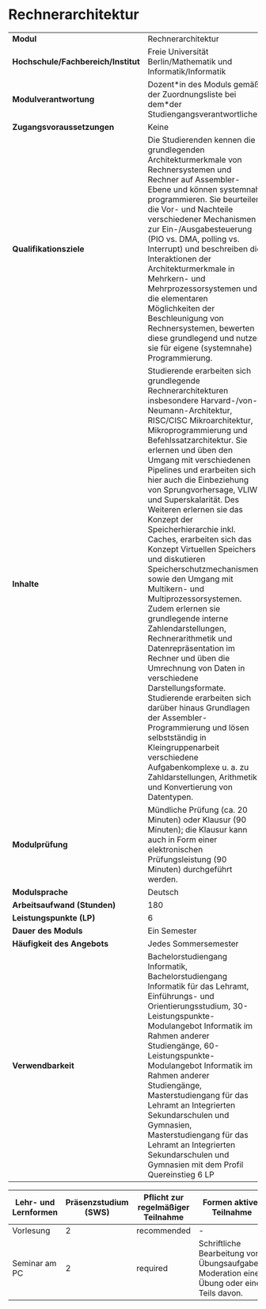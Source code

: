 # Rechnerarchitektur

| | |
|-|-|
|**Modul**                           | Rechnerarchitektur |
|**Hochschule/Fachbereich/Institut** | Freie Universität Berlin/Mathematik und Informatik/Informatik |
|**Modulverantwortung**              | Dozent\*in des Moduls gemäß der Zuordnungsliste bei dem\*der Studiengangsverantwortlichen |
|**Zugangsvoraussetzungen**          | Keine |
|**Qualifikationsziele**             | Die Studierenden kennen die grundlegenden Architekturmerkmale von Rechnersystemen und Rechner auf Assembler-Ebene und können systemnah programmieren. Sie beurteilen die Vor- und Nachteile verschiedener Mechanismen zur Ein-/Ausgabesteuerung (PIO vs. DMA, polling vs. Interrupt) und beschreiben die Interaktionen der Architekturmerkmale in Mehrkern- und Mehrprozessorsystemen und die elementaren Möglichkeiten der Beschleunigung von Rechnersystemen, bewerten diese grundlegend und nutzen sie für eigene (systemnahe) Programmierung. |
|**Inhalte**                         | Studierende erarbeiten sich grundlegende Rechnerarchitekturen insbesondere Harvard-/von-Neumann-Architektur, RISC/CISC Mikroarchitektur, Mikroprogrammierung und Befehlssatzarchitektur. Sie erlernen und üben den Umgang mit verschiedenen Pipelines und erarbeiten sich hier auch die Einbeziehung von Sprungvorhersage, VLIW und Superskalarität. Des Weiteren erlernen sie das Konzept der Speicherhierarchie inkl. Caches, erarbeiten sich das Konzept Virtuellen Speichers und diskutieren Speicherschutzmechanismen sowie den Umgang mit Multikern- und Multiprozessorsystemen. Zudem erlernen sie grundlegende interne Zahlendarstellungen, Rechnerarithmetik und Datenrepräsentation im Rechner und üben die Umrechnung von Daten in verschiedene Darstellungsformate. Studierende erarbeiten sich darüber hinaus Grundlagen der Assembler-Programmierung und lösen selbstständig in Kleingruppenarbeit verschiedene Aufgabenkomplexe u. a. zu Zahldarstellungen, Arithmetik und Konvertierung von Datentypen. |
|**Modulprüfung**                    | Mündliche Prüfung (ca. 20 Minuten) oder Klausur (90 Minuten); die Klausur kann auch in Form einer elektronischen Prüfungsleistung (90 Minuten) durchgeführt werden. |
|**Modulsprache**                    | Deutsch |
|**Arbeitsaufwand (Stunden)**        | 180|
|**Leistungspunkte (LP)**            | 6 |
|**Dauer des Moduls**                | Ein Semester |
|**Häufigkeit des Angebots**         | Jedes Sommersemester |
|**Verwendbarkeit**                  | Bachelorstudiengang Informatik, Bachelorstudiengang Informatik für das Lehramt, Einführungs- und Orientierungsstudium, 30-Leistungspunkte-Modulangebot Informatik im Rahmen anderer Studiengänge, 60-Leistungspunkte-Modulangebot Informatik im Rahmen anderer Studiengänge, Masterstudiengang für das Lehramt an Integrierten Sekundarschulen und Gymnasien, Masterstudiengang für das Lehramt an Integrierten Sekundarschulen und Gymnasien mit dem Profil Quereinstieg 6 LP |

| Lehr- und Lernformen | Präsenzstudium <br> (SWS) | Pflicht zur regelmäßiger Teilnahme | Formen aktiver Teilnahme |
| ---------------------|---------------------------|------------------------------------|------------------------- |
| Vorlesung | 2 | recommended | - |
| Seminar am PC | 2 | required | Schriftliche Bearbeitung von Übungsaufgaben. Moderation einer Übung oder eines Teils davon. |
